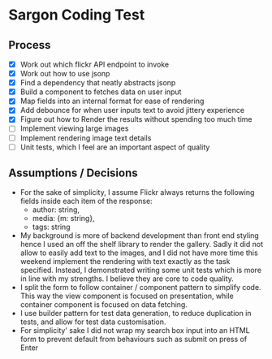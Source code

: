 # Sargon Coding Test

## Process

- [x] Work out which flickr API endpoint to invoke
- [x] Work out how to use jsonp
- [x] Find a dependency that neatly abstracts jsonp 
- [x] Build a component to fetches data on user input
- [x] Map fields into an internal format for ease of rendering
- [x] Add debounce for when user inputs text to avoid jittery experience 
- [x] Figure out how to Render the results without spending too much time
- [ ] Implement viewing large images
- [ ] Implement rendering image text details
- [ ] Unit tests, which I feel are an important aspect of quality

## Assumptions / Decisions
- For the sake of simplicity, I assume Flickr always returns the following fields inside each item of the response:
    - author: string,
    - media: {m: string},
    - tags: string
- My background is more of backend development than front end styling hence I used an off the shelf library to render the gallery. Sadly it did not allow to easily add text to the images, and I did not have more time this weekend implement the rendering with text exactly as the task specified. Instead, I demonstrated writing some unit tests which is more in line with my strengths. I believe they are core to code quality.
- I split the form to follow container / component pattern to simplify code. This way the view component is focused on presentation, while container component is focused on data fetching. 
- I use builder pattern for test data generation, to reduce duplication in tests, and allow for test data customisation.
- For simplicity' sake I did not wrap my search box input into an HTML form to prevent default from behaviours such as submit on press of Enter
